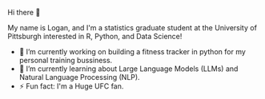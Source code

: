 Hi there 👋 

My name is Logan, and I'm a statistics graduate student at the University of Pittsburgh interested in R, Python, and Data Science!

- 👀 I’m currently working on building a fitness tracker in python for my personal training bussiness. 
- 🌱 I’m currently learning about Large Language Models (LLMs) and Natural Language Processing (NLP).
- ⚡ Fun fact: I'm a Huge UFC fan.

